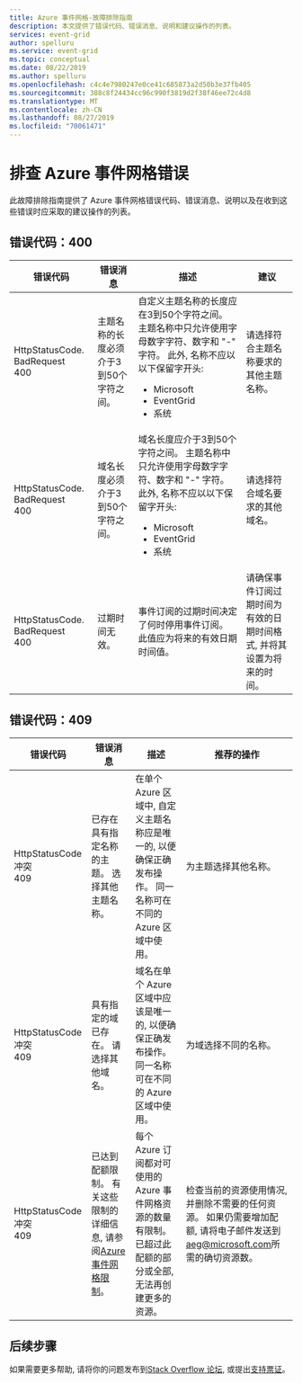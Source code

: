 ```yaml
---
title: Azure 事件网格-故障排除指南
description: 本文提供了错误代码、错误消息、说明和建议操作的列表。
services: event-grid
author: spelluru
ms.service: event-grid
ms.topic: conceptual
ms.date: 08/22/2019
ms.author: spelluru
ms.openlocfilehash: c4c4e7980247e0ce41c685873a2d50b3e37fb405
ms.sourcegitcommit: 388c8f24434cc96c990f3819d2f38f46ee72c4d8
ms.translationtype: MT
ms.contentlocale: zh-CN
ms.lasthandoff: 08/27/2019
ms.locfileid: "70061471"
---
```

# <a name="troubleshoot-azure-event-grid-errors"></a>排查 Azure 事件网格错误
此故障排除指南提供了 Azure 事件网格错误代码、错误消息、说明以及在收到这些错误时应采取的建议操作的列表。 

## <a name="error-code-400"></a>错误代码：400
| 错误代码 | 错误消息 | 描述 | 建议 |
| ---------- | ------------- | ----------- | -------------- | 
| HttpStatusCode. BadRequest<br/>400 | 主题名称的长度必须介于3到50个字符之间。 | 自定义主题名称的长度应在3到50个字符之间。 主题名称中只允许使用字母数字字符、数字和 "-" 字符。 此外, 名称不应以以下保留字开头: <ul><li>Microsoft</li><li>EventGrid</li><li>系统</li></ul> | 请选择符合主题名称要求的其他主题名称。 |
| HttpStatusCode. BadRequest<br/>400 | 域名长度必须介于3到50个字符之间。 | 域名长度应介于3到50个字符之间。 主题名称中只允许使用字母数字字符、数字和 "-" 字符。 此外, 名称不应以以下保留字开头:<ul><li>Microsoft</li><li>EventGrid</li><li>系统</li> | 请选择符合域名要求的其他域名。 |
| HttpStatusCode. BadRequest<br/>400 | 过期时间无效。 | 事件订阅的过期时间决定了何时停用事件订阅。 此值应为将来的有效日期时间值。| 请确保事件订阅过期时间为有效的日期时间格式, 并将其设置为将来的时间。 |

## <a name="error-code-409"></a>错误代码：409
| 错误代码 | 错误消息 | 描述 | 推荐的操作 |
| ---------- | ------------- | ----------- | -------------- | 
| HttpStatusCode 冲突 <br/>409 | 已存在具有指定名称的主题。 选择其他主题名称。   | 在单个 Azure 区域中, 自定义主题名称应是唯一的, 以便确保正确发布操作。 同一名称可在不同的 Azure 区域中使用。 | 为主题选择其他名称。 |
| HttpStatusCode 冲突 <br/> 409 | 具有指定的域已存在。 请选择其他域名。 | 域名在单个 Azure 区域中应该是唯一的, 以便确保正确发布操作。 同一名称可在不同的 Azure 区域中使用。 | 为域选择不同的名称。 |
| HttpStatusCode 冲突<br/>409 | 已达到配额限制。 有关这些限制的详细信息, 请参阅[Azure 事件网格限制](../azure-subscription-service-limits.md#event-grid-limits)。  | 每个 Azure 订阅都对可使用的 Azure 事件网格资源的数量有限制。 已超过此配额的部分或全部, 无法再创建更多的资源。 |  检查当前的资源使用情况, 并删除不需要的任何资源。 如果仍需要增加配额, 请将电子邮件发送到[aeg@microsoft.com](mailto:aeg@microsoft.com)所需的确切资源数。 |


## <a name="next-steps"></a>后续步骤
如果需要更多帮助, 请将你的问题发布到[Stack Overflow 论坛](https://stackoverflow.com/questions/tagged/azure-eventgrid), 或提出[支持票证](https://azure.microsoft.com/support/options/)。 
